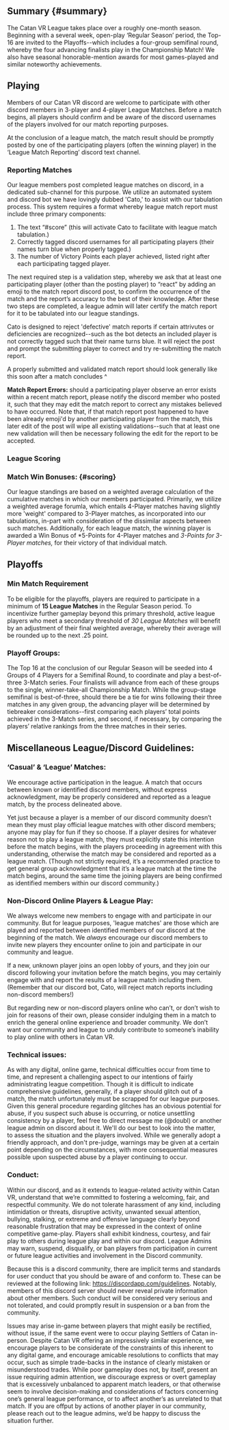 ## Summary {#summary}

The Catan VR League takes place over a roughly one-month season. Beginning with a several week, open-play ‘Regular Season’ period, the Top-16 are invited to the Playoffs--which includes a four-group semifinal round, whereby the four advancing finalists play in the Championship Match! We also have seasonal honorable-mention awards for most games-played and similar noteworthy achievements.

## Playing

Members of our Catan VR discord are welcome to participate with other discord members in 3-player and 4-player League Matches. Before a match begins, all players should confirm and be aware of the discord usernames of the players involved for our match reporting purposes.

At the conclusion of a league match, the match result should be promptly posted by one of the participating players (often the winning player) in the ‘League Match Reporting’ discord text channel.

### Reporting Matches

Our league members post completed league matches on discord, in a dedicated sub-channel for this purpose. We utilize an automated system and discord bot we have lovingly dubbed 'Cato,' to assist with our tabulation process. This system requires a format whereby league match report must include three primary components:

1. The text “#score” (this will activate Cato to facilitate with league match tabulation.)
2. Correctly tagged discord usernames for all participating players (their names turn blue when properly tagged.)
3. The number of Victory Points each player achieved, listed right after each participating tagged player.

The next required step is a validation step, whereby we ask that at least one participating player (other than the posting player) to  “react” by adding an emoji to the match report discord post, to confirm the occurrence of the match and the report’s accuracy to the best of their knowledge. After these two steps are completed, a league admin will later certify the match report for it to be tabulated into our league standings.

Cato is designed to reject 'defective' match reports if certain attrivutes or deficiencies are recognized--such as the bot detects an included player is not correctly tagged such that their name turns blue. It will reject the post and prompt the submitting player to correct and try re-submitting the match report.

A properly submitted and validated match report should look generally like this soon after a match concludes ^

**Match Report Errors:** should a participating player observe an error exists within a recent match report, please notify the discord member who posted it, such that they may edit the match report to correct any mistakes believed to have occurred. Note that, if that match report post happened to have been already emoji'd by another participating player from the match, this later edit of the post will wipe all existing validations--such that at least one new validation will then be necessary following the edit for the report to be accepted.

### League Scoring 

### Match Win Bonuses: {#scoring}

Our league standings are based on a weighted average calculation of the cumulative matches in which our members participated. Primarily, we utilize a weighted average forumla, which entails 4-Player matches having slightly more 'weight' compared to 3-Player matches, as incorporated into our tabulations, in-part with consideration of the dissimilar aspects between such matches. Additionally, for each league match, the winning player is awarded a Win Bonus of *5-Points for 4-Player matches and *3-Points for 3-Player matches,* for their victory of that individual match.

## Playoffs

### Min Match Requirement

To be eligible for the playoffs, players are required to participate in a minimum of **15 League Matches** in the Regular Season period. To incentivize further gameplay beyond this primary threshold, active league players who meet a secondary threshold of *30 League Matches* will benefit by an adjustment of their final weighted average, whereby their average will be rounded up to the next .25 point.

### Playoff Groups:

The Top 16 at the conclusion of our Regular Season will be seeded into 4 Groups of 4 Players for a Semifinal Round, to coordinate and play a best-of-three 3-Match series.  Four finalists will advance from each of these groups to the single, winner-take-all Championship Match. While the group-stage semifinal is best-of-three, should there be a tie for wins following their three matches in any given group, the advancing player will be determined by tiebreaker considerations--first comparing each players’ total points achieved in the 3-Match series, and second, if necessary, by comparing the players’ relative rankings from the three matches in their series.

## Miscellaneous League/Discord Guidelines:

### ‘Casual’ & ‘League’ Matches:

We encourage active participation in the league. A match that occurs between known or identified discord members, without express acknowledgment, may be properly considered and reported as a league match, by the process delineated above.

Yet just because a player is a member of our discord community doesn’t mean they must play official league matches with other discord members; anyone may play for fun if they so choose. If a player desires for whatever reason not to play a league match, they must explicitly state this intention before the match begins, with the players proceeding in agreement with this understanding, otherwise the match may be considered and reported as a league match. (Though not strictly required, it’s a recommended practice to get general group acknowledgment that it’s a league match at the time the match begins, around the same time the joining players are being confirmed as identified members within our discord community.)

### Non-Discord Online Players & League Play:

We always welcome new members to engage with and participate in our community. But for league purposes, 'league matches' are those which are played and reported between identified members of our discord at the beginning of the match. We *always* encourage our discord members to invite new players they encounter online to join and participate in our community and league.

If a new, unknown player joins an open lobby of yours, and they join our discord following your invitation before the match begins, you may certainly engage with and report the results of a league match including them. (Remember that our discord bot, Cato, will reject match reports including non-discord members!)

But regarding new or non-discord players online who can’t, or don’t wish to join for reasons of their own, please consider indulging them in a match to enrich the general online experience and broader community. We don’t want our community and league to unduly contribute to someone’s inability to play online with others in Catan VR.

### Technical issues:

As with any digital, online game, technical difficulties occur from time to time, and represent a challenging aspect to our intentions of fairly administrating league competition. Though it is difficult to indicate comprehensive guidelines, generally, if a player should glitch out of a match, the match unfortunately must be scrapped for our league purposes. Given this general procedure regarding glitches has an obvious potential for abuse, if you suspect such abuse is occurring, or notice unsettling consistency by a player, feel free to direct message me (@doubl) or another league admin on discord about it. We'll do our best to look into the matter, to assess the situation and the players involved. While we generally adopt a friendly approach, and don't pre-judge, warnings may be given at a certain point depending on the circumstances, with more consequential measures possible upon suspected abuse by a player continuing to occur.

### Conduct:

Within our discord, and as it extends to league-related activity within Catan VR, understand that we’re committed to fostering a welcoming, fair, and respectful community. We do not tolerate harassment of any kind, including intimidation or threats, disruptive activity, unwanted sexual attention, bullying, stalking, or extreme and offensive language clearly beyond reasonable frustration that may be expressed in the context of online competitive game-play. Players shall exhibit kindness, courtesy, and fair play to others during league play and within our discord. League Admins may warn, suspend, disqualify, or ban players from participation in current or future league activities and involvement in the Discord community.

Because this is a discord community, there are implicit terms and standards for user conduct that you should be aware of and conform to. These can be reviewed at the following link: https://discordapp.com/guidelines. Notably, members of this discord server should never reveal private information about other members. Such conduct will be considered very serious and not tolerated, and could promptly result in suspension or a ban from the community.

Issues may arise in-game between players that might easily be rectified, without issue, if the same event were to occur playing Settlers of Catan in-person. Despite Catan VR offering an impressively similar experience, we encourage players to be considerate of the constraints of this inherent to any digital game, and encourage amicable resolutions to conflicts that may occur, such as simple trade-backs in the instance of clearly mistaken or misunderstood trades. While poor gameplay does not, by itself, present an issue requiring admin attention, we discourage express or overt gameplay that is excessively unbalanced to apparent match leaders, or that otherwise seem to involve decision-making and considerations of factors concerning one’s general league performance, or to affect another’s as unrelated to that match. If you are offput by actions of another player in our community, please reach out to the league admins, we’d be happy to discuss the situation further.
